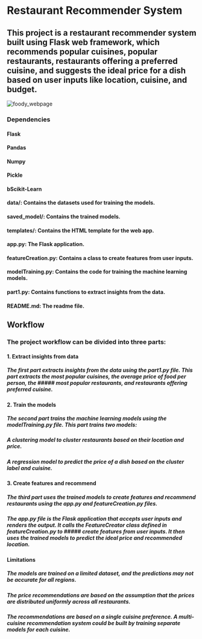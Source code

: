 # Restaurant Recommender System
## This project is a restaurant recommender system built using Flask web framework, which recommends popular cuisines, popular restaurants, restaurants offering a preferred cuisine, and suggests the ideal price for a dish based on user inputs like location, cuisine, and budget.

![foody_webpage](https://user-images.githubusercontent.com/101920267/232299595-c908c41f-7e1d-47d7-b91a-498f72166ccc.PNG)


### Dependencies
#### Flask
#### Pandas
#### Numpy
#### Pickle
#### bScikit-Learn

#### data/: Contains the datasets used for training the models.
#### saved_model/: Contains the trained models.
#### templates/: Contains the HTML template for the web app.
#### app.py: The Flask application.
#### featureCreation.py: Contains a class to create features from user inputs.
#### modelTraining.py: Contains the code for training the machine learning models.
#### part1.py: Contains functions to extract insights from the data.
#### README.md: The readme file.

## Workflow
### The project workflow can be divided into three parts:

#### 1. Extract insights from data
##### The first part extracts insights from the data using the part1.py file. This part extracts the most popular cuisines, the average price of food per person, the ##### most popular restaurants, and restaurants offering preferred cuisine.

#### 2. Train the models
##### The second part trains the machine learning models using the modelTraining.py file. This part trains two models:

##### A clustering model to cluster restaurants based on their location and price.
##### A regression model to predict the price of a dish based on the cluster label and cuisine.
#### 3. Create features and recommend
##### The third part uses the trained models to create features and recommend restaurants using the app.py and featureCreation.py files.

##### The app.py file is the Flask application that accepts user inputs and renders the output. It calls the FeatureCreator class defined in featureCreation.py to ##### create features from user inputs. It then uses the trained models to predict the ideal price and recommended location.

#### Limitations
##### The models are trained on a limited dataset, and the predictions may not be accurate for all regions.
##### The price recommendations are based on the assumption that the prices are distributed uniformly across all restaurants.
##### The recommendations are based on a single cuisine preference. A multi-cuisine recommendation system could be built by training separate models for each cuisine.
